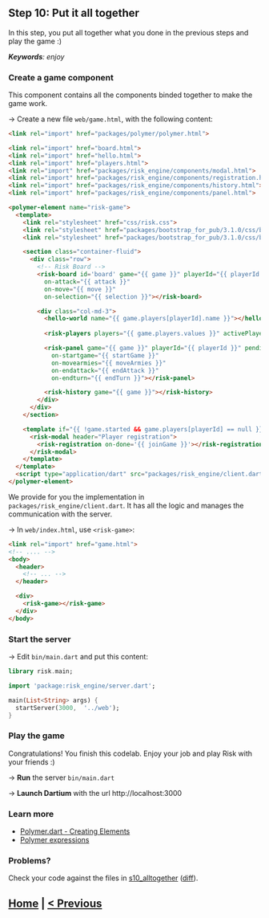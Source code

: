 ## Step 10: Put it all together

In this step, you put all together what you done in the previous steps and play the game :)

_**Keywords**: enjoy_

### Create a game component

This component contains all the components binded together to make the game work.

&rarr; Create a new file `web/game.html`, with the following content:

```HTML
<link rel="import" href="packages/polymer/polymer.html">

<link rel="import" href="board.html">
<link rel="import" href="hello.html">
<link rel="import" href="players.html">
<link rel="import" href="packages/risk_engine/components/modal.html">
<link rel="import" href="packages/risk_engine/components/registration.html">
<link rel="import" href="packages/risk_engine/components/history.html">
<link rel="import" href="packages/risk_engine/components/panel.html">

<polymer-element name="risk-game">
  <template>
    <link rel="stylesheet" href="css/risk.css">
    <link rel="stylesheet" href="packages/bootstrap_for_pub/3.1.0/css/bootstrap.min.css">
    <link rel="stylesheet" href="packages/bootstrap_for_pub/3.1.0/css/bootstrap-theme.min.css">

    <section class="container-fluid">
      <div class="row">
        <!-- Risk Board -->
        <risk-board id='board' game="{{ game }}" playerId="{{ playerId }}" class="col-md-9"
          on-attack="{{ attack }}"
          on-move="{{ move }}"
          on-selection="{{ selection }}"></risk-board>

        <div class="col-md-3">
          <hello-world name="{{ game.players[playerId].name }}"></hello-world>
      
          <risk-players players="{{ game.players.values }}" activePlayerId="{{ game.activePlayerId }}" playersOrder="{{ game.playersOrder }}"></risk-players>

          <risk-panel game="{{ game }}" playerId="{{ playerId }}" pendingMove="{{ pendingMove }}"
            on-startgame="{{ startGame }}"
            on-movearmies="{{ moveArmies }}"
            on-endattack="{{ endAttack }}"
            on-endturn="{{ endTurn }}"></risk-panel>

          <risk-history game="{{ game }}"></risk-history>
        </div>
      </div>
    </section>

    <template if="{{ !game.started && game.players[playerId] == null }}">
      <risk-modal header="Player registration">
        <risk-registration on-done='{{ joinGame }}'></risk-registration>
      </risk-modal>
    </template>
  </template>
  <script type="application/dart" src="packages/risk_engine/client.dart"></script>
</polymer-element>
```

We provide for you the implementation in `packages/risk_engine/client.dart`. It has all the logic and manages the communication with the server.

&rarr; In `web/index.html`, use `<risk-game>`:

```html
<link rel="import" href="game.html">
<!-- .... -->
<body>
  <header>
    <!-- ... -->
  </header>

  <div>
    <risk-game></risk-game>
  </div>
</body>
```

### Start the server

&rarr; Edit `bin/main.dart` and put this content:

```Dart
library risk.main;

import 'package:risk_engine/server.dart';

main(List<String> args) {
  startServer(3000,  '../web');
}
```

### Play the game

Congratulations!
You finish this codelab. Enjoy your job and play Risk with your friends :)

&rarr; **Run** the server `bin/main.dart`

&rarr; **Launch Dartium** with the url http://localhost:3000

### Learn more
 - [Polymer.dart - Creating Elements](https://www.dartlang.org/polymer/creating-elements/)
 - [Polymer expressions](https://pub.dartlang.org/packages/polymer_expressions)
 
### Problems?
Check your code against the files in [s10_alltogether](../samples/s10_alltogether) ([diff](../../../compare/s6_board...s10_alltogether)).

## [Home](../README.md#code-lab-polymerdart) | [< Previous](step-6.md#step-6-risk-board)

